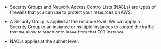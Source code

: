 * Security Groups and Network Access Control Lists (NACLs) are types of firewalls that you can use to protect your resources on AWS.

* A Security Group is applied at the instance level. We can apply a Security Group to an instance or multiple instances to control the traffic that we allow to reach or to leave from that EC2 instance.

* NACLs applies at the subnet level.


